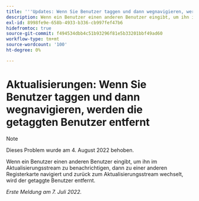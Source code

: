 ```yaml
---
title: '''Updates: Wenn Sie Benutzer taggen und dann wegnavigieren, werden die getaggten Benutzer entfernt.'
description: Wenn ein Benutzer einen anderen Benutzer eingibt, um ihn im Aktualisierungsstream zu benachrichtigen, dann zu einer anderen Registerkarte navigiert und zurück zum Aktualisierungsstream wechselt, wird der getaggte Benutzer entfernt.
exl-id: 8998fe9e-658b-4933-b336-cb997fef47b6
hidefromtoc: true
source-git-commit: f494534dbb4c51b93296f81e5b33201bbf49ad60
workflow-type: tm+mt
source-wordcount: '100'
ht-degree: 0%

---
```


# Aktualisierungen: Wenn Sie Benutzer taggen und dann wegnavigieren, werden die getaggten Benutzer entfernt

>[!NOTE]
>
>Dieses Problem wurde am 4. August 2022 behoben.

Wenn ein Benutzer einen anderen Benutzer eingibt, um ihn im Aktualisierungsstream zu benachrichtigen, dann zu einer anderen Registerkarte navigiert und zurück zum Aktualisierungsstream wechselt, wird der getaggte Benutzer entfernt.

_Erste Meldung am 7. Juli 2022._
